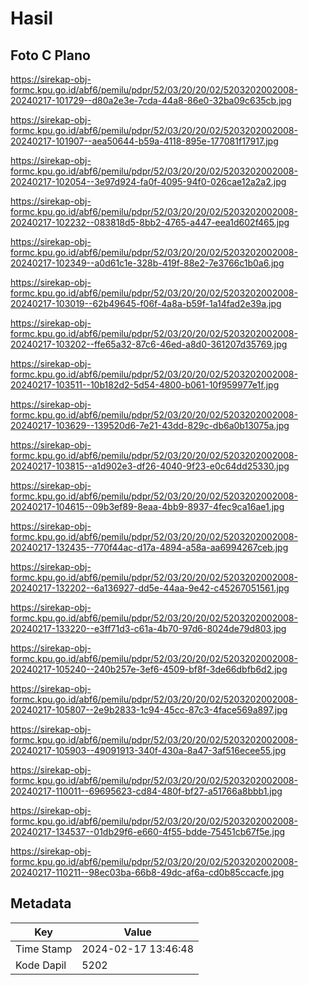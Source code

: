 # Hasil

## Foto C Plano

https://sirekap-obj-formc.kpu.go.id/abf6/pemilu/pdpr/52/03/20/20/02/5203202002008-20240217-101729--d80a2e3e-7cda-44a8-86e0-32ba09c635cb.jpg

https://sirekap-obj-formc.kpu.go.id/abf6/pemilu/pdpr/52/03/20/20/02/5203202002008-20240217-101907--aea50644-b59a-4118-895e-177081f17917.jpg

https://sirekap-obj-formc.kpu.go.id/abf6/pemilu/pdpr/52/03/20/20/02/5203202002008-20240217-102054--3e97d924-fa0f-4095-94f0-026cae12a2a2.jpg

https://sirekap-obj-formc.kpu.go.id/abf6/pemilu/pdpr/52/03/20/20/02/5203202002008-20240217-102232--083818d5-8bb2-4765-a447-eea1d602f465.jpg

https://sirekap-obj-formc.kpu.go.id/abf6/pemilu/pdpr/52/03/20/20/02/5203202002008-20240217-102349--a0d61c1e-328b-419f-88e2-7e3766c1b0a6.jpg

https://sirekap-obj-formc.kpu.go.id/abf6/pemilu/pdpr/52/03/20/20/02/5203202002008-20240217-103019--62b49645-f06f-4a8a-b59f-1a14fad2e39a.jpg

https://sirekap-obj-formc.kpu.go.id/abf6/pemilu/pdpr/52/03/20/20/02/5203202002008-20240217-103202--ffe65a32-87c6-46ed-a8d0-361207d35769.jpg

https://sirekap-obj-formc.kpu.go.id/abf6/pemilu/pdpr/52/03/20/20/02/5203202002008-20240217-103511--10b182d2-5d54-4800-b061-10f959977e1f.jpg

https://sirekap-obj-formc.kpu.go.id/abf6/pemilu/pdpr/52/03/20/20/02/5203202002008-20240217-103629--139520d6-7e21-43dd-829c-db6a0b13075a.jpg

https://sirekap-obj-formc.kpu.go.id/abf6/pemilu/pdpr/52/03/20/20/02/5203202002008-20240217-103815--a1d902e3-df26-4040-9f23-e0c64dd25330.jpg

https://sirekap-obj-formc.kpu.go.id/abf6/pemilu/pdpr/52/03/20/20/02/5203202002008-20240217-104615--09b3ef89-8eaa-4bb9-8937-4fec9ca16ae1.jpg

https://sirekap-obj-formc.kpu.go.id/abf6/pemilu/pdpr/52/03/20/20/02/5203202002008-20240217-132435--770f44ac-d17a-4894-a58a-aa6994267ceb.jpg

https://sirekap-obj-formc.kpu.go.id/abf6/pemilu/pdpr/52/03/20/20/02/5203202002008-20240217-132202--6a136927-dd5e-44aa-9e42-c45267051561.jpg

https://sirekap-obj-formc.kpu.go.id/abf6/pemilu/pdpr/52/03/20/20/02/5203202002008-20240217-133220--e3ff71d3-c61a-4b70-97d6-8024de79d803.jpg

https://sirekap-obj-formc.kpu.go.id/abf6/pemilu/pdpr/52/03/20/20/02/5203202002008-20240217-105240--240b257e-3ef6-4509-bf8f-3de66dbfb6d2.jpg

https://sirekap-obj-formc.kpu.go.id/abf6/pemilu/pdpr/52/03/20/20/02/5203202002008-20240217-105807--2e9b2833-1c94-45cc-87c3-4face569a897.jpg

https://sirekap-obj-formc.kpu.go.id/abf6/pemilu/pdpr/52/03/20/20/02/5203202002008-20240217-105903--49091913-340f-430a-8a47-3af516ecee55.jpg

https://sirekap-obj-formc.kpu.go.id/abf6/pemilu/pdpr/52/03/20/20/02/5203202002008-20240217-110011--69695623-cd84-480f-bf27-a51766a8bbb1.jpg

https://sirekap-obj-formc.kpu.go.id/abf6/pemilu/pdpr/52/03/20/20/02/5203202002008-20240217-134537--01db29f6-e660-4f55-bdde-75451cb67f5e.jpg

https://sirekap-obj-formc.kpu.go.id/abf6/pemilu/pdpr/52/03/20/20/02/5203202002008-20240217-110211--98ec03ba-66b8-49dc-af6a-cd0b85ccacfe.jpg


## Metadata

| Key        | Value               |
| ---------- | ------------------- |
| Time Stamp | 2024-02-17 13:46:48 |
| Kode Dapil | 5202                |



